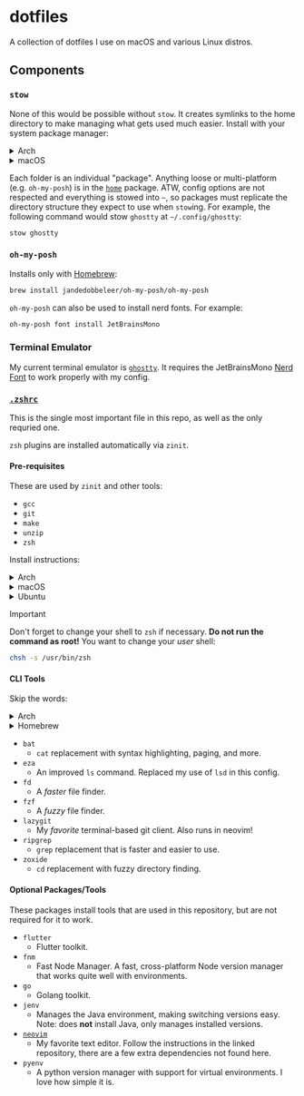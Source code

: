 # dotfiles

A collection of dotfiles I use on macOS and various Linux distros.

## Components

### `stow`

None of this would be possible without `stow`. It creates symlinks to the home directory to make managing what gets used much easier. Install with your system package manager:

<details>

<summary>Arch</summary>

```bash
sudo pacman -S stow
```

</details>

<details>

<summary>macOS</summary>

```bash
brew install stow
```

</details>

Each folder is an individual "package". Anything loose or multi-platform (e.g. `oh-my-posh`) is in the [`home`](home/) package. ATW, config options are not respected and everything is stowed into `~`, so packages must replicate the directory structure they expect to use when `stow`ing. For example, the following command would stow `ghostty` at `~/.config/ghostty`:

```bash
stow ghostty
```

### `oh-my-posh`

Installs only with [Homebrew](https://brew.sh/):

```bash
brew install jandedobbeleer/oh-my-posh/oh-my-posh
```

`oh-my-posh` can also be used to install nerd fonts. For example:

```bash
oh-my-posh font install JetBrainsMono
```

### Terminal Emulator

My current terminal emulator is [`ghostty`](https://ghostty.org). It requires the JetBrainsMono [Nerd Font](https://www.nerdfonts.com/font-downloads) to work properly with my config.

### [`.zshrc`](.zshrc)

This is the single most important file in this repo, as well as the only requried one.

`zsh` plugins are installed automatically via `zinit`.

#### Pre-requisites

These are used by `zinit` and other tools:

- `gcc`
- `git`
- `make`
- `unzip`
- `zsh`

Install instructions:

<details>

<summary>Arch</summary>

Update and install with one command:

```bash
sudo pacman -Syu gcc git make unzip zsh
```

</details>

<details>

<summary>macOS</summary>

Everything should come pre-installed on macOS. If not, use Homebrew to install whatever's missing:

```bash
brew install gcc git make unzip zsh
```

</details>

<details>

<summary>Ubuntu</summary>

First, update your system:

```bash
sudo apt update && sudo apt upgrade -y --fix-missing
```

Then install the packages:

```bash
sudo apt install build-essential git unzip zsh
```

</details>

> [!IMPORTANT]
> Don't forget to change your shell to `zsh` if necessary. **Do not run the command as root!** You want to change your _user_ shell:
>
> ```bash
> chsh -s /usr/bin/zsh
> ```

#### CLI Tools

Skip the words:

<details>

<summary>Arch</summary>

```bash
sudo pacman -S bat eza fd fzf lazygit ripgrep zoxide
```

</details>

<details>

<summary>Homebrew</summary>

```bash
brew install bat eza fd fzf lazygit ripgrep zoxide
```

</details>

- `bat`
  - `cat` replacement with syntax highlighting, paging, and more.
- `eza`
  - An improved `ls` command. Replaced my use of `lsd` in this config.
- `fd`
  - A _faster_ file finder.
- `fzf`
  - A _fuzzy_ file finder.
- `lazygit`
  - My _favorite_ terminal-based git client. Also runs in neovim!
- `ripgrep`
  - `grep` replacement that is faster and easier to use.
- `zoxide`
  - `cd` replacement with fuzzy directory finding.

#### Optional Packages/Tools

These packages install tools that are used in this repository, but are not required for it to work.

- `flutter`
  - Flutter toolkit.
- `fnm`
  - Fast Node Manager. A fast, cross-platform Node version manager that works quite well with environments.
- `go`
  - Golang toolkit.
- `jenv`
  - Manages the Java environment, making switching versions easy. Note: does **not** install Java, only manages installed versions.
- [`neovim`](https://github.com/dablenparty/dablenparty.nvim)
  - My favorite text editor. Follow the instructions in the linked repository, there are a few extra dependencies not found here.
- `pyenv`
  - A python version manager with support for virtual environments. I love how simple it is.

